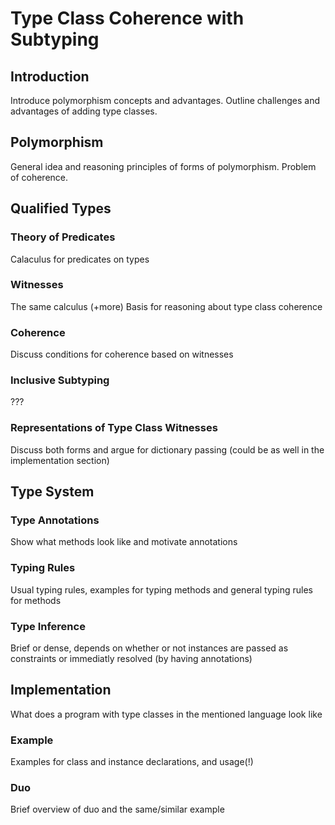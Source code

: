 # Type Class Coherence with Subtyping

## Introduction

Introduce polymorphism concepts and advantages.
Outline challenges and advantages of adding type classes.

## Polymorphism

General idea and reasoning principles of forms of polymorphism.
Problem of coherence.

## Qualified Types

### Theory of Predicates

Calaculus for predicates on types

### Witnesses

The same calculus (+more)
Basis for reasoning about type class coherence

### Coherence

Discuss conditions for coherence based on witnesses

### Inclusive Subtyping

???

### Representations of Type Class Witnesses

Discuss both forms and argue for dictionary passing
(could be as well in the implementation section)

## Type System

### Type Annotations

Show what methods look like and motivate annotations

### Typing Rules

Usual typing rules, examples for typing methods and general typing rules for methods

### Type Inference

Brief or dense, depends on whether or not instances are passed as constraints or immediatly resolved (by having annotations)

## Implementation

What does a program with type classes in the mentioned language look like

### Example

Examples for class and instance declarations, and usage(!)

### Duo

Brief overview of duo and the same/similar example

